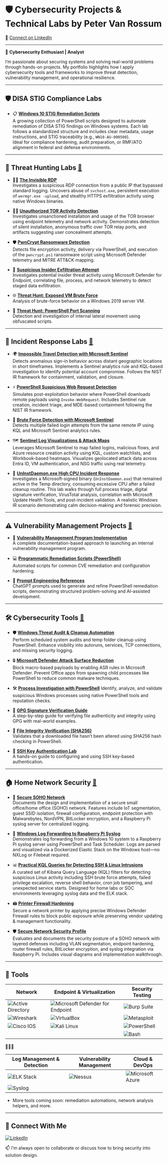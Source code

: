 # 🛡️ Cybersecurity Projects & Technical Labs by Peter Van Rossum

📍 [Connect on LinkedIn](https://www.linkedin.com/in/vanr/)

---

🚀 **Cybersecurity Enthusiast | Analyst**

I’m passionate about securing systems and solving real-world problems through hands-on projects. My portfolio highlights how I apply cybersecurity tools and frameworks to improve threat detection, vulnerability management, and operational resilience.

---

## 🛡️ DISA STIG Compliance Labs

- 📋 **[Windows 10 STIG Remediation Scripts](https://github.com/SecOpsPete/disa-stig-compliance-labs)**  
  A growing collection of PowerShell scripts designed to automate remediation of DISA STIG findings on Windows systems. Each lab follows a standardized structure and includes clear metadata, usage instructions, and STIG traceability (e.g., `WN10-AU-000500`).  
  Ideal for compliance hardening, audit preparation, or RMF/ATO alignment in federal and defense environments.

---

## 🔎 Threat Hunting Labs [🔗](https://github.com/SecOpsPete/threat-hunting-scenarios)

- 🕵️‍♂️ **[The Invisible RDP](https://github.com/SecOpsPete/threat-hunting-scenarios/blob/main/the-invisible-rdp)**  
  Investigates a suspicious RDP connection from a public IP that bypassed standard logging. Uncovers abuse of `svchost.exe`, persistent execution of `wermgr.exe -upload`, and stealthy HTTPS exfiltration activity using native Windows binaries.

- 🕵️‍♂️ **[Unauthorized TOR Activity Detection](https://github.com/SecOpsPete/threat-hunting-scenarios/blob/main/unauthorized-tor-activity)**  
  Investigates unsanctioned installation and usage of the TOR browser using endpoint telemetry and network activity. Demonstrates detection of silent installation, anonymous traffic over TOR relay ports, and artifacts suggesting user concealment attempts.

- 🛡️ **[PwnCrypt Ransomware Detection](https://github.com/SecOpsPete/threat-hunting-scenarios/blob/main/pwncrypt-ransomware-detection/README.md)**  
  Detects file encryption activity, delivery via PowerShell, and execution of the `pwncrypt.ps1` ransomware script using Microsoft Defender telemetry and MITRE ATT&CK mapping.

- 🧪 **[Suspicious Insider Exfiltration Attempt](https://github.com/SecOpsPete/threat-hunting-scenarios/tree/main/insider-data-exfil)**  
  Investigates potential insider threat activity using Microsoft Defender for Endpoint, correlating file, process, and network telemetry to detect staged data exfiltration.

- 🌐 **[Threat Hunt: Exposed VM Brute Force](https://github.com/SecOpsPete/threat-hunting-scenarios/tree/main/brute-force-detection)**  
  Analysis of brute-force behavior on a Windows 2019 server VM.

- 🔎 **[Threat Hunt: PowerShell Port Scanning](https://github.com/SecOpsPete/threat-hunting-scenarios/tree/main/port-scanning-detection)**  
  Detection and investigation of internal lateral movement using obfuscated scripts.

---

## 🧪 Incident Response Labs [🔗](https://github.com/SecOpsPete/incident-response-sentinel)

- 🌍 **[Impossible Travel Detection with Microsoft Sentinel](https://github.com/SecOpsPete/incident-response-sentinel/tree/main/impossible-travel-detection-sentinel)**  
  Detects anomalous sign-in behavior across distant geographic locations in short timeframes. Implements a Sentinel analytics rule and KQL-based investigation to identify potential account compromise. Follows the NIST IR framework for containment, validation, and closure.

- ⚡ **[PowerShell Suspicious Web Request Detection](https://github.com/SecOpsPete/incident-response-sentinel/tree/main/ps-suspicious-web-request)**  
  Simulates post-exploitation behavior where PowerShell downloads remote payloads using `Invoke-WebRequest`. Includes Sentinel rule creation, incident triage, and MDE-based containment following the NIST IR framework.

- 🔐 **[Brute Force Detection with Microsoft Sentinel](https://github.com/SecOpsPete/incident-response-sentinel/tree/main/brute-force-detection-sentinel)**  
  Detects multiple failed login attempts from the same remote IP using KQL and Microsoft Sentinel analytics rules.

- 🗺️ **[Sentinel Log Visualizations & Attack Maps](https://github.com/SecOpsPete/incident-response-sentinel/tree/main/log-visualizations)**  
  Leverages Microsoft Sentinel to map failed logins, malicious flows, and Azure resource creation activity using KQL, custom watchlists, and Workbook-based heatmaps. Visualizes geolocated attack data across Entra ID, VM authentication, and NSG traffic using real telemetry.

- 🧠 **[UnInstDaemon.exe High CPU Incident Response](https://github.com/SecOpsPete/incident-response-sentinel/tree/main/the-daemon-that-wouldnt-quit)**  
  Investigates a Microsoft-signed binary (`UnInstDaemon.exe`) that remained active in the Temp directory, consuming excessive CPU after a failed cleanup routine. This lab walks through full process triage, digital signature verification, VirusTotal analysis, correlation with Microsoft Update Health Tools, and post-incident validation. A realistic Windows IR scenario demonstrating calm           decision-making and forensic precision.


---

## ⚠️ Vulnerability Management Projects [🔗](https://github.com/SecOpsPete/vulnerability-management-projects)

- 🔧 **[Vulnerability Management Program Implementation](https://github.com/SecOpsPete/vulnerability-management-projects/tree/main/vulnerability-management-program)**  
  A complete documentation-based approach to launching an internal vulnerability management program.

- 💻 **[Programmatic Remediation Scripts (PowerShell)](https://github.com/SecOpsPete/vulnerability-management-projects/tree/main/programmatic-remediation-scripts)**  
  Automated scripts for common CVE remediation and configuration hardening.

- 💬 **[Prompt Engineering References](https://github.com/SecOpsPete/vulnerability-management-projects/tree/main/prompt-engineering-references)**  
  ChatGPT prompts used to generate and refine PowerShell remediation scripts, demonstrating structured problem-solving and AI-assisted development.

---

## 🛠️ Cybersecurity Tools [🔗](https://github.com/SecOpsPete/cybersecurity-tools)

- 🛡️ **[Windows Threat Audit & Cleanup Automation](https://github.com/SecOpsPete/cybersecurity-tools/blob/main/win-threat-audit-cleanup-automation)**  
  Perform scheduled system audits and temp folder cleanup using PowerShell. Enhance visibility into autoruns, services, TCP connections, and missing security logging.

- 🔒 **[Microsoft Defender Attack Surface Reduction](https://github.com/SecOpsPete/cybersecurity-tools/blob/main/microsoft-defender-attack-surface-reduction)**  
  Block macro-based payloads by enabling ASR rules in Microsoft Defender. Prevent Office apps from spawning child processes like PowerShell to reduce common malware techniques.

- 🛠️ **[Process Investigation with PowerShell](https://github.com/SecOpsPete/cybersecurity-tools/blob/main/process-investigation-windows)**
  Identify, analyze, and validate suspicious Windows processes using native PowerShell tools and reputation checks.

- 🔐 **[GPG Signature Verification Guide](https://github.com/SecOpsPete/cybersecurity-tools/blob/main/gpg-verification-guide)**  
  A step-by-step guide for verifying file authenticity and integrity using GPG with real-world examples.

- 🧪 **[File Integrity Verification (SHA256)](https://github.com/SecOpsPete/cybersecurity-tools/tree/main/file-integrity-verification)**  
  Validates that a downloaded file hasn’t been altered using SHA256 hash checking in PowerShell.

- 🔐 **[SSH Key Authentication Lab](https://github.com/SecOpsPete/cybersecurity-tools/tree/main/ssh-key-authentication-lab)**  
  A hands-on guide to configuring and using SSH key-based authentication.

---

## 🏠 Home Network Security [🔗](https://github.com/SecOpsPete/secure-soho-network)

- 🔐 **[Secure SOHO Network](https://github.com/SecOpsPete/secure-soho-network/blob/main/secure-soho-network-lab)**  
  Documents the design and implementation of a secure small office/home office (SOHO) network. Features include IoT segmentation, guest SSID isolation, firewall configuration, endpoint protection with Malwarebytes, NordVPN, BitLocker encryption, and a Raspberry Pi syslog server for centralized logging.

- 📡 **[Windows Log Forwarding to Raspberry Pi Syslog](https://github.com/SecOpsPete/secure-soho-network/blob/main/log-forwarding-pipeline)**  
  Demonstrates log forwarding from a Windows 10 system to a Raspberry Pi syslog server using PowerShell and Task Scheduler. Logs are parsed and visualized via a Dockerized Elastic Stack on the Windows host—no NXLog or Filebeat required.

- 📊 **[Practical KQL Queries for Detecting SSH & Linux Intrusions](https://github.com/SecOpsPete/secure-soho-network/tree/main/kql-linux-threat-queries)**  
  A curated set of Kibana Query Language (KQL) filters for detecting suspicious Linux activity including SSH brute force attempts, failed privilege escalation, reverse shell behavior, cron job tampering, and unexpected service starts. Designed for home labs or SOC environments leveraging syslog data and the ELK stack.

- 🖨️ **[Printer Firewall Hardening](https://github.com/SecOpsPete/cybersecurity-tools/blob/main/printer-firewall-hardening)**  
  Secure a network printer by applying precise Windows Defender Firewall rules to block public exposure while preserving vendor updating & management functionality.
  
- 🛡️ **[Secure Network Security Profile](https://github.com/SecOpsPete/secure-soho-network/tree/main/network-security-profile)**  
  Evaluates and documents the security posture of a SOHO network with layered defenses including VLAN segmentation, endpoint hardening, router firewall rules, BitLocker encryption, and syslog integration via Raspberry Pi. Includes visual diagrams and implementation walkthrough.

---

## 🧰 Tools

| **Network** | **Endpoint & Virtualization** | **Security Testing** |
|------------|-------------------------------|----------------------|
| <img src="https://img.shields.io/badge/Active%20Directory-0078D4?style=for-the-badge&logo=windows&logoColor=white" alt="Active Directory"> | <img src="https://img.shields.io/badge/Microsoft%20Defender%20for%20Endpoint-0066B8?style=for-the-badge&logo=microsoft&logoColor=white" alt="Microsoft Defender for Endpoint"> | <img src="https://img.shields.io/badge/Burp%20Suite-F47F24?style=for-the-badge&logo=portswigger&logoColor=white" alt="Burp Suite"> |
| <img src="https://img.shields.io/badge/Wireshark-1679A7?style=for-the-badge&logo=wireshark&logoColor=white" alt="Wireshark"> | <img src="https://img.shields.io/badge/VirtualBox-183A61?style=for-the-badge&logo=virtualbox&logoColor=white" alt="VirtualBox"> | <img src="https://img.shields.io/badge/Metasploit-4E4E4E?style=for-the-badge&logo=metasploit&logoColor=white" alt="Metasploit"> |
| <img src="https://img.shields.io/badge/Cisco%20IOS-1BA0D7?style=for-the-badge&logo=cisco&logoColor=white" alt="Cisco IOS"> | <img src="https://img.shields.io/badge/Kali%20Linux-557C94?style=for-the-badge&logo=kalilinux&logoColor=white" alt="Kali Linux"> | <img src="https://img.shields.io/badge/PowerShell-5391FE?style=for-the-badge&logo=powershell&logoColor=white" alt="PowerShell"> |
|  |  | <img src="https://img.shields.io/badge/Bash-4EAA25?style=for-the-badge&logo=gnubash&logoColor=white" alt="Bash"> |

🔹🔹🔹

| **Log Management & Detection** | **Vulnerability Management** | **Cloud & DevOps** |
|-------------------------------|------------------------------|--------------------|
| <img src="https://img.shields.io/badge/ELK%20Stack-005571?style=for-the-badge&logo=elasticstack&logoColor=white" alt="ELK Stack"> | <img src="https://img.shields.io/badge/Nessus-5E67EB?style=for-the-badge&logoColor=white" alt="Nessus"> | <img src="https://img.shields.io/badge/Microsoft%20Azure-0078D4?style=for-the-badge&logo=microsoftazure&logoColor=white" alt="Microsoft Azure"> |
| <img src="https://img.shields.io/badge/Syslog-F47F24?style=for-the-badge&logo=linux&logoColor=white" alt="Syslog"> |  |  |

- More tools coming soon: remediation automations, network analysis helpers, and more.

---
## 🤝 Connect With Me

[![LinkedIn](https://img.shields.io/badge/LinkedIn-Connect-blue?logo=linkedin&logoColor=white)](https://www.linkedin.com/in/vanr/)

📫 I’m always open to collaborate or discuss how to bring security into solution design.

